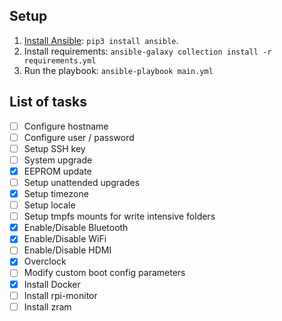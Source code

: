 ## Setup

  1. [Install Ansible](https://docs.ansible.com/ansible/latest/installation_guide/intro_installation.html): `pip3 install ansible`.
  1. Install requirements: `ansible-galaxy collection install -r requirements.yml`
  1. Run the playbook: `ansible-playbook main.yml`


## List of tasks

- [ ] Configure hostname
- [ ] Configure user / password
- [ ] Setup SSH key
- [ ] System upgrade
- [x] EEPROM update
- [ ] Setup unattended upgrades
- [x] Setup timezone
- [ ] Setup locale
- [ ] Setup tmpfs mounts for write intensive folders
- [x] Enable/Disable Bluetooth
- [x] Enable/Disable WiFi
- [ ] Enable/Disable HDMI
- [x] Overclock
- [ ] Modify custom boot config parameters
- [x] Install Docker
- [ ] Install rpi-monitor
- [ ] Install zram

